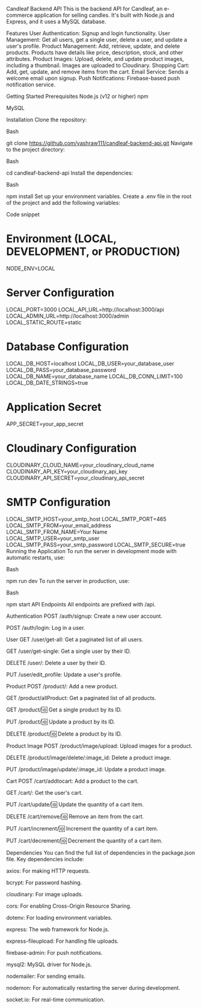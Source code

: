 Candleaf Backend API
This is the backend API for Candleaf, an e-commerce application for selling candles. It's built with Node.js and Express, and it uses a MySQL database.

Features
User Authentication: Signup and login functionality.
User Management: Get all users, get a single user, delete a user, and update a user's profile.
Product Management: Add, retrieve, update, and delete products. Products have details like price, description, stock, and other attributes.
Product Images: Upload, delete, and update product images, including a thumbnail. Images are uploaded to Cloudinary.
Shopping Cart: Add, get, update, and remove items from the cart.
Email Service: Sends a welcome email upon signup.
Push Notifications: Firebase-based push notification service.

Getting Started
Prerequisites
Node.js (v12 or higher)
npm

MySQL

Installation
Clone the repository:

Bash

git clone https://github.com/yashraw111/candleaf-backend-api.git
Navigate to the project directory:

Bash

cd candleaf-backend-api
Install the dependencies:

Bash

npm install
Set up your environment variables. Create a .env file in the root of the project and add the following variables:

Code snippet

# Environment (LOCAL, DEVELOPMENT, or PRODUCTION)
NODE_ENV=LOCAL

# Server Configuration
LOCAL_PORT=3000
LOCAL_API_URL=http://localhost:3000/api
LOCAL_ADMIN_URL=http://localhost:3000/admin
LOCAL_STATIC_ROUTE=static

# Database Configuration
LOCAL_DB_HOST=localhost
LOCAL_DB_USER=your_database_user
LOCAL_DB_PASS=your_database_password
LOCAL_DB_NAME=your_database_name
LOCAL_DB_CONN_LIMIT=100
LOCAL_DB_DATE_STRINGS=true

# Application Secret
APP_SECRET=your_app_secret

# Cloudinary Configuration
CLOUDINARY_CLOUD_NAME=your_cloudinary_cloud_name
CLOUDINARY_API_KEY=your_cloudinary_api_key
CLOUDINARY_API_SECRET=your_cloudinary_api_secret

# SMTP Configuration
LOCAL_SMTP_HOST=your_smtp_host
LOCAL_SMTP_PORT=465
LOCAL_SMTP_FROM=your_email_address
LOCAL_SMTP_FROM_NAME=Your Name
LOCAL_SMTP_USER=your_smtp_user
LOCAL_SMTP_PASS=your_smtp_password
LOCAL_SMTP_SECURE=true
Running the Application
To run the server in development mode with automatic restarts, use:

Bash

npm run dev
To run the server in production, use:

Bash

npm start
API Endpoints
All endpoints are prefixed with /api.

Authentication
POST /auth/signup: Create a new user account.

POST /auth/login: Log in a user.

User
GET /user/get-all: Get a paginated list of all users.

GET /user/get-single: Get a single user by their ID.

DELETE /user/: Delete a user by their ID.

PUT /user/edit_profile: Update a user's profile.

Product
POST /product/: Add a new product.

GET /product/allProduct: Get a paginated list of all products.

GET /product/:id: Get a single product by its ID.

PUT /product/:id: Update a product by its ID.

DELETE /product/:id: Delete a product by its ID.

Product Image
POST /product/image/upload: Upload images for a product.

DELETE /product/image/delete/:image_id: Delete a product image.

PUT /product/image/update/:image_id: Update a product image.

Cart
POST /cart/addtocart: Add a product to the cart.

GET /cart/: Get the user's cart.

PUT /cart/update/:id: Update the quantity of a cart item.

DELETE /cart/remove/:id: Remove an item from the cart.

PUT /cart/increment/:id: Increment the quantity of a cart item.

PUT /cart/decrement/:id: Decrement the quantity of a cart item.

Dependencies
You can find the full list of dependencies in the package.json file. Key dependencies include:

axios: For making HTTP requests.

bcrypt: For password hashing.

cloudinary: For image uploads.

cors: For enabling Cross-Origin Resource Sharing.

dotenv: For loading environment variables.

express: The web framework for Node.js.

express-fileupload: For handling file uploads.

firebase-admin: For push notifications.

mysql2: MySQL driver for Node.js.

nodemailer: For sending emails.

nodemon: For automatically restarting the server during development.

socket.io: For real-time communication.
